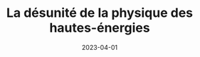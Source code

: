 ---
title: "La désunité de la physique des hautes-énergies"
collection: talks
paperurl: 'https://sfhst-2023.sciencesconf.org/'
link: https://sfhst-2023.sciencesconf.org/
type: talks,contributedtalks
date: 2023-04-01
venue: 'XIVtextsuperscripte Congrès de la Société française d&apos;histoire des sciences et des techniques: symposium ``La physique de l&apos;après Seconde guerre mondiale, entre ruptures et continuités&apos;&apos;, Bordeaux, France'
authors: <b>Gautheron L.</b>
citation: ' Lucas Gautheron, &quot;La désunité de la physique des hautes-énergies.&quot; XIVtextsuperscripte Congrès de la Société française d&amp;apos;histoire des sciences et des techniques: symposium ``La physique de l&amp;apos;après Seconde guerre mondiale, entre ruptures et continuités&amp;apos;&amp;apos;, Bordeaux, France, 2023.'
---
